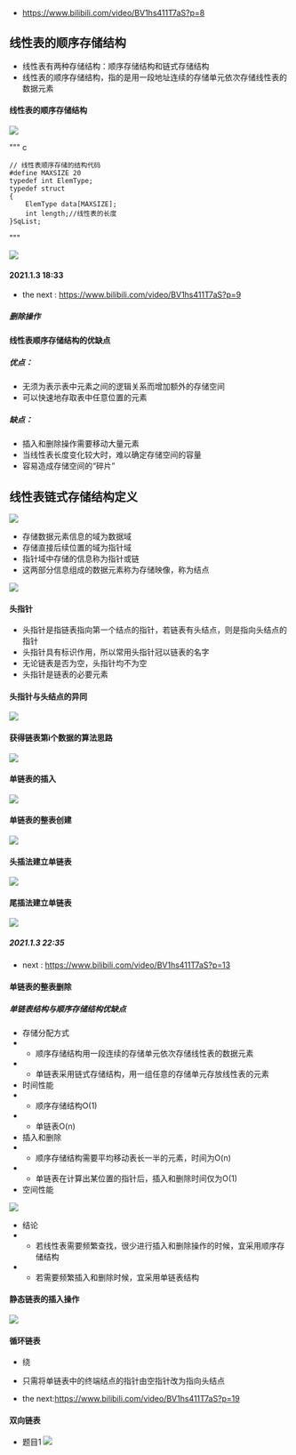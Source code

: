 * https://www.bilibili.com/video/BV1hs411T7aS?p=8
## 线性表的顺序存储结构
* 线性表有两种存储结构：顺序存储结构和链式存储结构
* 线性表的顺序存储结构，指的是用一段地址连续的存储单元依次存储线性表的数据元素

#### 线性表的顺序存储结构
![](imgs/2021-01-03-17-38-09.png)

""" c

    // 线性表顺序存储的结构代码
    #define MAXSIZE 20
    typedef int ElemType;
    typedef struct 
    {
        ElemType data[MAXSIZE];
        int length;//线性表的长度
    }SqList;

"""

![](imgs/2021-01-03-17-42-13.png)

#### 2021.1.3 18:33 
* the next : https://www.bilibili.com/video/BV1hs411T7aS?p=9

##### 删除操作

#### 线性表顺序存储结构的优缺点
##### 优点：
* 无须为表示表中元素之间的逻辑关系而增加额外的存储空间
* 可以快速地存取表中任意位置的元素
##### 缺点：
* 插入和删除操作需要移动大量元素
* 当线性表长度变化较大时，难以确定存储空间的容量
* 容易造成存储空间的“碎片”

## 线性表链式存储结构定义
![](imgs/2021-01-03-20-58-29.png)
* 存储数据元素信息的域为数据域
* 存储直接后续位置的域为指针域
* 指针域中存储的信息称为指针或链
* 这两部分信息组成的数据元素称为存储映像，称为结点

![](imgs/2021-01-03-21-02-24.png)

#### 头指针
* 头指针是指链表指向第一个结点的指针，若链表有头结点，则是指向头结点的指针
* 头指针具有标识作用，所以常用头指针冠以链表的名字
* 无论链表是否为空，头指针均不为空
* 头指针是链表的必要元素

#### 头指针与头结点的异同

![](imgs/2021-01-03-21-07-08.png)

#### 获得链表第i个数据的算法思路

![](imgs/2021-01-03-21-17-58.png)


#### 单链表的插入

![](imgs/2021-01-03-21-43-55.png)

#### 单链表的整表创建

![](imgs/2021-01-03-22-04-30.png)


#### 头插法建立单链表

![](imgs/2021-01-03-22-06-06.png)

#### 尾插法建立单链表

![](imgs/2021-01-03-22-15-59.png)

##### 2021.1.3 22:35
* next :  https://www.bilibili.com/video/BV1hs411T7aS?p=13

#### 单链表的整表删除

##### 单链表结构与顺序存储结构优缺点
* 存储分配方式
* * 顺序存储结构用一段连续的存储单元依次存储线性表的数据元素
* * 单链表采用链式存储结构，用一组任意的存储单元存放线性表的元素
* 时间性能
* * 顺序存储结构O(1)
* * 单链表O(n)
* 插入和删除
* * 顺序存储结构需要平均移动表长一半的元素，时间为O(n)
* * 单链表在计算出某位置的指针后，插入和删除时间仅为O(1)
* 空间性能

![](imgs/2021-01-17-09-30-48.png)

* 结论
* * 若线性表需要频繁查找，很少进行插入和删除操作的时候，宜采用顺序存储结构
* * 若需要频繁插入和删除时候，宜采用单链表结构

#### 静态链表的插入操作
![](imgs/2021-01-17-10-22-34.png)

#### 循环链表
* 绕
* 只需将单链表中的终端结点的指针由空指针改为指向头结点

* the next:https://www.bilibili.com/video/BV1hs411T7aS?p=19

#### 双向链表
* 题目1
![](imgs/2021-01-18-13-06-34.png)





